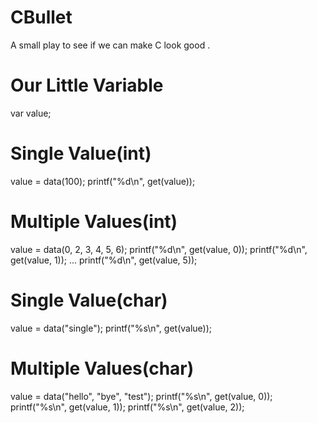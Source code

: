 CBullet
=======

A small play to see if we can make C look good .


Our Little Variable
===================

var value;

Single Value(int)
============
value = data(100);
printf("%d\n", get(value));


Multiple Values(int)
===============
value = data(0, 2, 3, 4, 5, 6);
printf("%d\n", get(value, 0));
printf("%d\n", get(value, 1));
...
printf("%d\n", get(value, 5));


Single Value(char)
==================
value = data("single");
printf("%s\n", get(value));

Multiple Values(char)
======================
value = data("hello", "bye", "test");
printf("%s\n", get(value, 0));
printf("%s\n", get(value, 1));
printf("%s\n", get(value, 2));
